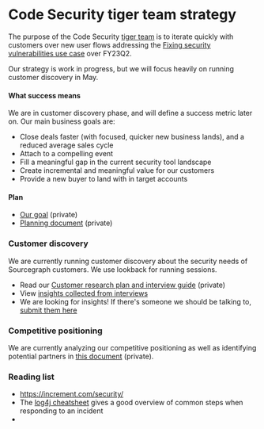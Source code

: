 # Code Security tiger team strategy

The purpose of the Code Security [tiger team](https://en.wikipedia.org/wiki/Tiger_team) is to iterate quickly with customers over new user flows addressing the [Fixing security vulnerabilities use case](../../use-cases/fixing-security-vulnerabilities.md) over FY23Q2.

Our strategy is work in progress, but we will focus heavily on running customer discovery in May.

#### What success means

We are in customer discovery phase, and will define a success metric later on. Our main business goals are:

- Close deals faster (with focused, quicker new business lands), and a reduced average sales cycle
- Attach to a compelling event
- Fill a meaningful gap in the current security tool landscape
- Create incremental and meaningful value for our customers
- Provide a new buyer to land with in target accounts

#### Plan

- [Our goal](https://docs.google.com/document/d/1wh8enIZs8mDEoBs_HiPP4v9SIF2gFuhtMFAhbROe2EI/edit#heading=h.tsga00gx9kb8) (private)
- [Planning document](https://docs.google.com/document/d/1LtdwXVKYTw5VhIdSul_-eLgm-PtM1EOKVMbpdAHFSmk/edit) (private)

### Customer discovery

We are currently running customer discovery about the security needs of Sourcegraph customers. We use lookback for running sessions.

- Read our [Customer research plan and interview guide](https://docs.google.com/document/d/13U8WvuDGHi9G3PJIDVJzge9rb-ApuA3PCiotAlshdCk/edit#) (private)
- View [insights collected from interviews](https://airtable.com/appNsjegbsi2XumCg/tblam1hdUFUSFLzyS/viwTBDtytBqAxoZ40?blocks=hide)
- We are looking for insights! If there's someone we should be talking to, [submit them here](https://airtable.com/shrEbXnkA6pmkTJWL)

### Competitive positioning

We are currently analyzing our competitive positioning as well as identifying potential partners in [this document](https://docs.google.com/document/d/1FlKYLUuSNLp34yY3F3dNBPeC9icFaoD-pZOILGWrxEI/edit#) (private).

### Reading list

- https://increment.com/security/
- The [log4j cheatsheet](https://snyk.io/blog/log4shell-remediation-cheat-sheet/) gives a good overview of common steps when responding to an incident
-
